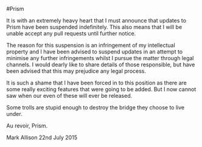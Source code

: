 #Prism

It is with an extremely heavy heart that I must announce that updates to Prism have been suspended indefinitely. This also means that I will be unable accept any pull requests until further notice.

The reason for this suspension is an infringement of my intellectual property and I have been advised to suspend updates in an attempt to minimise any further infringements whilst I pursue the matter through legal channels. I would dearly like to share details of those responsible, but have been advised that this may prejudice any legal process. 

It is such a shame that I have been forced in to this position as there are some really exciting features that were going to be added. But I now cannot saw when our even of these will ever be released.

Some trolls are stupid enough to destroy the bridge they choose to live under.

Au revoir, Prism.

Mark Allison
22nd July 2015
